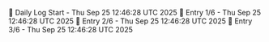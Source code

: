 📅 Daily Log Start - Thu Sep 25 12:46:28 UTC 2025
📌 Entry 1/6 - Thu Sep 25 12:46:28 UTC 2025
📌 Entry 2/6 - Thu Sep 25 12:46:28 UTC 2025
📌 Entry 3/6 - Thu Sep 25 12:46:28 UTC 2025
